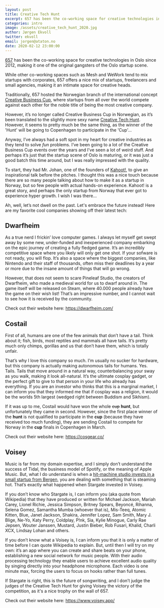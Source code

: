 ```yaml
---
layout: post
title: Creative Tech Hunt
excerpt: 657 has been the co-working space for creative technologies in Oslo since 2012, making it one of the original gangsters of the Oslo startup scene. Now they are hunting down the most creative startups in the country.
categories: intro
image: /assets/creative_tech_hunt_2020.jpg
author: Jørgen Ekvoll
twitter: ekvoll
email: jorgen@ataton.no
date: 2020-02-12 23:00:00
---
```


<a href="http://www.657.no/" target="_blank">657</a> has been the co-working space for creative technologies in Oslo since 2012, making it one of the original gangsters of the Oslo startup scene.

While other co-working spaces such as Mesh and WeWork tend to mix startups with corporates, 657 offers a nice mix of startups, freelancers and small agencies, making it an intimate space for creative heads.

Traditionally, 657 hosted the Norwegian branch of the international concept <a href="https://cbnet.com/cup/" target="_blank">Creative Business Cup</a>, where startups from all over the world compete against each other for the noble title of being the most creative company.

However, it’s no longer called Creative Business Cup in Norwegian, as it’s been translated to the slightly more sexy name <a href="http://www.657.no/creative-tech-hunt/" target="_blank">Creative Tech Hunt</a>. However, it seems to pretty much be the same thing, as the winner of the 'Hunt' will be going to Copenhagen to participate in the 'Cup'… 

Anyway, I’ve always had a soft spot in my heart for creative industries as they tend to solve _fun_ problems. I’ve been going to a lot of the Creative Business Cup events over the years and I’ve seen a lot of weird stuff. And perhaps it’s just that the startup scene of Oslo is maturing, or it was just a good batch this time around, but I was really impressed with the quality.

To start, they had Mr. Johan, one of the founders of <a href="https://kahoot.com/" target="_blank">Kahoot!</a>, to give an inspirational talk before the pitches. I thought this was a nice touch because there are so many people talking about how to make it as a startup in Norway, but so few people with actual hands-on experience. Kahoot! is a great story, and perhaps the only startup from Norway that ever got to experience hyper growth. I wish I was there...

Ah, well, let’s not dwell on the past. Let's embrace the future instead! Here are my favorite cool companies showing off their latest tech:



## Dwarfheim
As a true nerd I frickin’ love computer games. I always let myself get swept away by some new, under-funded and inexperienced company embarking on the epic journey of creating a fully fledged game. It’s an incredibly competitive space where you likely will only get one shot. If your sofware is not ready, you will flop. It’s also a space where the biggest companies, like Nintendo and their staff of thousands, often miss their deadlines by a year or more due to the insane amount of things that will go wrong.

However, that does not seem to scare Pineleaf Studio, the creators of Dwarfheim, who made a medieval world for us to dwarf around in. The game itself will be released on Steam, where 40.000 people already have the game on their wish list! That’s an impressive number, and I cannot wait to see how it is received by the community. 

Check out their website here: <a href="https://dwarfheim.com/" target="_blank">https://dwarfheim.com/</a>


## Costail
First of all, humans are one of the few animals that don’t have a tail. Think about it; fish, birds, most reptiles and mammals all have tails. It’s pretty much only chimps, gorillas and us that don’t have them, which is totally unfair.

That’s why I love this company so much. I’m usually no sucker for hardware, but this company is actually making autonomous tails for humans. Yes. Tails. Tails that move around in a natural way, counterbalancing your sway as you walk, making it look all-natural. It’s the ultimate cosplay gadget, or the perfect gift to give to that person in your life who already has everything. If you are an investor who thinks that this is a marginal market, I can inform you that they informed me that if cosplay was a religion, it would be the worlds 5th largest (wedged right between Buddism and Sikhism).

If it was up to me, Costail would have won the whole <s>cup</s> **hunt**, but unfortunately they came in second. However, since the first place winner of the **hunt** is not qualified to participate in the **cup** (because they have received too much funding), they are sending Costail to compete for Norway in the **cup** finals in Copenhagen in March.

Check out their website here: <a href="https://cosgear.co/" target="_blank">https://cosgear.co/</a>


## Voisey
Music is far from my domain expertise, and I simply don’t understand the success of Tidal, the business model of Spotify, or the meaning of Apple Music. But, what I do understand is when a <a href="https://www.musicbusinessworldwide.com/a-year-after-selling-catalog-stargate-invests-in-voisey-app-calling-it-the-future-of-songwriting/" target="_blank">hit-machine studio invests in a small startup from Bergen</a>, you are dealing with something that is steaming hot. That’s exactly what happened when Stargate invested in Voisey. 

If you don’t know who Stargate is, I can inform you (aka quote from Wikipedia) that they have produced or written for Michael Jackson, Mariah Carey, Lionel Richie, Jessica Simpson, Britney Spears, Beyoncé, Rihanna, Selena Gomez, Samantha Mumba (whoever that is), Mis-Teeq, Atomic Kitten, Blue, Janet Jackson, Shakira, Jennifer Lopez, Sam Smith, Mary J. Blige, Ne-Yo, Katy Perry, Coldplay, P!nk, Sia, Kylie Minogue, Carly Rae Jepsen, Wouter Janssen, Mustard, Justin Bieber, Rob Fusari, Khalid, Charli XCX, Lindsay Lohan and others.

If you don’t know what a Voisey is, I can inform you that it is only a matter of time before I can quote Wikipedia to explain. But, until then I will try on my own: it’s an app where you can create and share beats on your phone, establishing a new social network for music people. With their audio processing technology they enable users to achieve excellent audio quality by singing directly into your headphone microphone. Each video is one minute max, forcing the users to focus on hooks rather than full tunes.

If Stargate is right, this is the future of songwriting, and I don’t judge the judges of the Creative Tech Hunt for giving Voisey the victory of the competition, as it's a nice trophy on the wall of 657.


Check out their website here: <a href="https://www.voisey.app/" target="_blank">https://www.voisey.app/</a>

